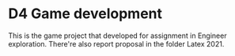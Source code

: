 # D4 Game development
This is the game project that developed for assignment in Engineer exploration.
There're also report proposal in the folder Latex 2021.
